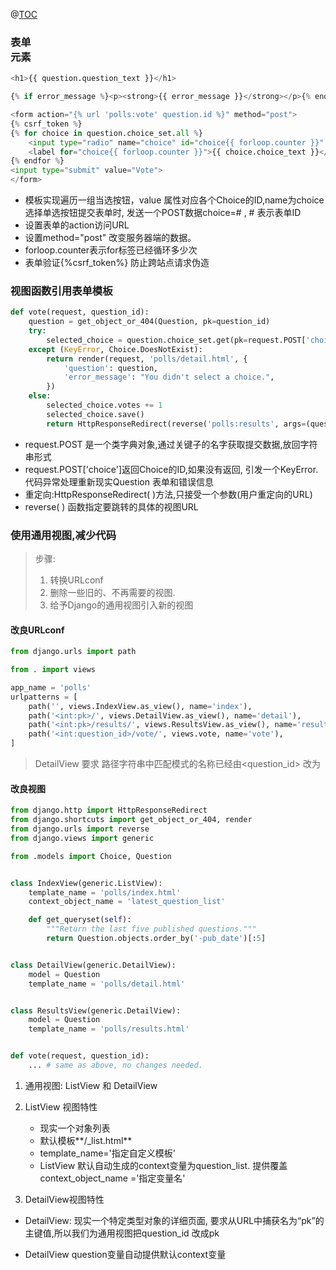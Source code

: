 @[TOC](4.表单处理精简代码)

### 表单 <form>元素

```python
<h1>{{ question.question_text }}</h1>

{% if error_message %}<p><strong>{{ error_message }}</strong></p>{% endif %}

<form action="{% url 'polls:vote' question.id %}" method="post">
{% csrf_token %}
{% for choice in question.choice_set.all %}
    <input type="radio" name="choice" id="choice{{ forloop.counter }}" value="{{ choice.id }}">
    <label for="choice{{ forloop.counter }}">{{ choice.choice_text }}</label><br>
{% endfor %}
<input type="submit" value="Vote">
</form>
```

- 模板实现遍历一组当选按钮，value 属性对应各个Choice的ID,name为choice 选择单选按钮提交表单时, 发送一个POST数据choice=# , # 表示表单ID
- 设置表单的action访问URL
- 设置method="post" 改变服务器端的数据。
- forloop.counter表示for标签已经循环多少次
- 表单验证{%csrf_token%} 防止跨站点请求伪造

### 视图函数引用表单模板

```python
def vote(request, question_id):
    question = get_object_or_404(Question, pk=question_id)
    try:
        selected_choice = question.choice_set.get(pk=request.POST['choice'])
    except (KeyError, Choice.DoesNotExist):
        return render(request, 'polls/detail.html', {
            'question': question,
            'error_message': "You didn't select a choice.",
        })
    else:
        selected_choice.votes += 1
        selected_choice.save()
        return HttpResponseRedirect(reverse('polls:results', args=(question.id,)))
```

- request.POST 是一个类字典对象,通过关键子的名字获取提交数据,放回字符串形式
- request.POST['choice']返回Choice的ID,如果没有返回, 引发一个KeyError.代码异常处理重新现实Question 表单和错误信息
-  重定向:HttpResponseRedirect( )方法,只接受一个参数(用户重定向的URL)
- reverse( ) 函数指定要跳转的具体的视图URL

### 使用通用视图,减少代码

> 步骤:
>
> 1. 转换URLconf
> 2. 删除一些旧的、不再需要的视图.
> 3. 给予Django的通用视图引入新的视图

#### 改良URLconf

```python
from django.urls import path

from . import views

app_name = 'polls'
urlpatterns = [
    path('', views.IndexView.as_view(), name='index'),
    path('<int:pk>/', views.DetailView.as_view(), name='detail'),
    path('<int:pk>/results/', views.ResultsView.as_view(), name='results'),
    path('<int:question_id>/vote/', views.vote, name='vote'),
]
```

> DetailView 要求 路径字符串中匹配模式的名称已经由<question_id> 改为<pk>

#### 改良视图

```python
from django.http import HttpResponseRedirect
from django.shortcuts import get_object_or_404, render
from django.urls import reverse
from django.views import generic

from .models import Choice, Question


class IndexView(generic.ListView):
    template_name = 'polls/index.html'
    context_object_name = 'latest_question_list'

    def get_queryset(self):
        """Return the last five published questions."""
        return Question.objects.order_by('-pub_date')[:5]


class DetailView(generic.DetailView):
    model = Question
    template_name = 'polls/detail.html'


class ResultsView(generic.DetailView):
    model = Question
    template_name = 'polls/results.html'


def vote(request, question_id):
    ... # same as above, no changes needed.
```

1. 通用视图: ListView 和 DetailView
2. ListView 视图特性
   *  现实一个对象列表
   *  默认模板**<app name>/<model name>_list.html**
   * template_name='指定自定义模板'
   * ListView 默认自动生成的context变量为question_list. 提供覆盖context_object_name ='指定变量名'

1. DetailView视图特性

- DetailView: 现实一个特定类型对象的详细页面, 要求从URL中捕获名为“pk”的主键值,所以我们为通用视图把question_id 改成pk

- DetailView question变量自动提供默认context变量

  


